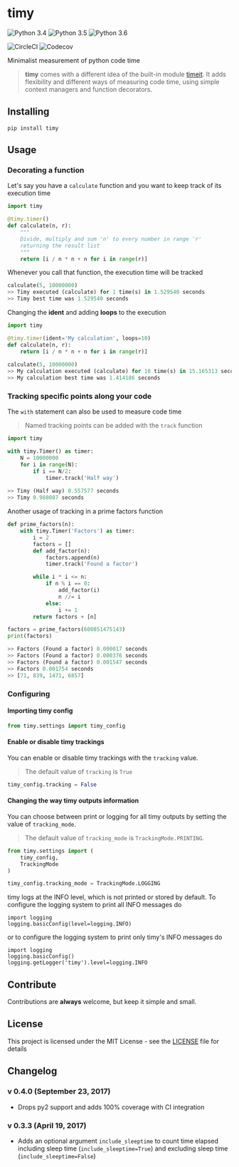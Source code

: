 # timy

![Python 3.4](https://img.shields.io/badge/python-3.4-blue.svg)
![Python 3.5](https://img.shields.io/badge/python-3.5-blue.svg)
![Python 3.6](https://img.shields.io/badge/python-3.6-blue.svg)

![CircleCI](https://img.shields.io/circleci/project/github/ramonsaraiva/timy/master.svg)
![Codecov](https://img.shields.io/codecov/c/github/ramonsaraiva/timy/master.svg)

Minimalist measurement of python code time
> **timy** comes with a different idea of the built-in module [timeit](https://docs.python.org/2.7/library/timeit.html). It adds flexibility and different ways of measuring code time, using simple context managers and function decorators.

## Installing
```
pip install timy
```

## Usage

### Decorating a function
Let's say you have a `calculate` function and you want to keep track of its execution time
```python
import timy

@timy.timer()
def calculate(n, r):
    """
    Divide, multiply and sum 'n' to every number in range 'r'
    returning the result list
    """
    return [i / n * n + n for i in range(r)]
```

Whenever you call that function, the execution time will be tracked

```python
calculate(5, 10000000)
>> Timy executed (calculate) for 1 time(s) in 1.529540 seconds
>> Timy best time was 1.529540 seconds
```

Changing the **ident** and adding **loops** to the execution

```python
import timy

@timy.timer(ident='My calculation', loops=10)
def calculate(n, r):
    return [i / n * n + n for i in range(r)]
    
calculate(5, 10000000)
>> My calculation executed (calculate) for 10 time(s) in 15.165313 seconds
>> My calculation best time was 1.414186 seconds
```

### Tracking **specific points** along your code
The `with` statement can also be used to measure code time
> Named tracking points can be added with the `track` function

```python
import timy

with timy.Timer() as timer:
    N = 10000000
    for i in range(N):
        if i == N/2:
            timer.track('Half way')
            
>> Timy (Half way) 0.557577 seconds
>> Timy 0.988087 seconds            
```

Another usage of tracking in a prime factors function

```python
def prime_factors(n):
    with timy.Timer('Factors') as timer:
        i = 2
        factors = []
        def add_factor(n):
            factors.append(n)
            timer.track('Found a factor')

        while i * i <= n:
            if n % i == 0:
                add_factor(i)
                n //= i
            else:
                i += 1
        return factors + [n]

factors = prime_factors(600851475143)
print(factors)

>> Factors (Found a factor) 0.000017 seconds
>> Factors (Found a factor) 0.000376 seconds
>> Factors (Found a factor) 0.001547 seconds
>> Factors 0.001754 seconds
>> [71, 839, 1471, 6857]
```

### Configuring

#### Importing timy config

```python
from timy.settings import timy_config
```

#### Enable or disable timy trackings
You can enable or disable timy trackings with the `tracking` value.
> The default value of `tracking` is `True`

```python
timy_config.tracking = False
```

#### Changing the way timy outputs information
You can choose between print or logging for all timy outputs by setting the
value of `tracking_mode`.
> The default value of `tracking_mode` is `TrackingMode.PRINTING`.

```python
from timy.settings import (
    timy_config,
    TrackingMode
)

timy_config.tracking_mode = TrackingMode.LOGGING
```

timy logs at the INFO level, which is not printed or stored by default. To
configure the logging system to print all INFO messages do
```
import logging
logging.basicConfig(level=logging.INFO)
```
or to configure the logging system to print only timy's INFO messages do
```
import logging
logging.basicConfig()
logging.getLogger('timy').level=logging.INFO
```

## Contribute
Contributions are **always** welcome, but keep it simple and small.

## License
This project is licensed under the MIT License - see the [LICENSE](LICENSE) file for details


## Changelog

### v 0.4.0 (September 23, 2017)

- Drops py2 support and adds 100% coverage with CI integration

### v 0.3.3 (April 19, 2017)

- Adds an optional argument `include_sleeptime` to count time elapsed including sleep time (`include_sleeptime=True`) and excluding sleep time (`include_sleeptime=False`)
